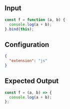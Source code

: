 
## Input
```javascript input
const f = function (a, b) {
  console.log(a + b);
}.bind(this);
```

## Configuration
```json configuration
{
  "extension": "js"
}
```

## Expected Output
```javascript expected output
const f = (a, b) => {
  console.log(a + b);
};
```
